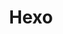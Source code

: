 ---
title: "Hexo"
icon: images/icons/hexo.svg
official_url: https://hexo.io/
github_path: hexojs/hexo
twitter_username: hexojs
license: MIT
license_url: "https://github.com/hexojs/hexo/blob/master/LICENSE"
language: JavaScript
taxonomy: ssg
url: /hexo-themes
short_description: "Hexo is a fast, simple and powerful blog framework. You write posts in Markdown (or other markup languages) and Hexo generates static files with a beautiful theme in seconds."
promotion:
  enable: true
  title: "Convert More Traffic, Easier, With Unbounce"
  content: "Relevant messaging is key to getting more leads, sales, and sign-ups—so give your visitors exactly what they’re looking for with custom-built landing pages."
  button_label: "Try it out"
  button_link: "#"
---